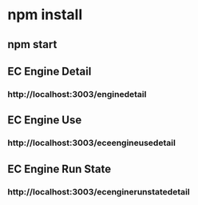 # npm install



## npm start



## EC Engine Detail
### http://localhost:3003/enginedetail



## EC Engine Use
### http://localhost:3003/eceengineusedetail



## EC Engine Run State
### http://localhost:3003/ecenginerunstatedetail